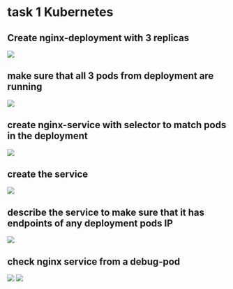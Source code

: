 # task 1 Kubernetes
## Create nginx-deployment with 3 replicas 
![](https://github.com/IbrahimmAdel/DevOps_sprints/blob/main/Kubernetes/k8s/screenshots/1.png)
## make sure that all 3 pods from deployment are running 
![](https://github.com/IbrahimmAdel/DevOps_sprints/blob/main/Kubernetes/k8s/screenshots/2.png)
## create nginx-service with selector to match pods in the deployment
![](https://github.com/IbrahimmAdel/DevOps_sprints/blob/main/Kubernetes/k8s/screenshots/3.png)
## create the service
![](https://github.com/IbrahimmAdel/DevOps_sprints/blob/main/Kubernetes/k8s/screenshots/4.png)
## describe the service to make sure that it has endpoints of any deployment pods IP 
![](https://github.com/IbrahimmAdel/DevOps_sprints/blob/main/Kubernetes/k8s/screenshots/5.png)
## check nginx service from a debug-pod
![](https://github.com/IbrahimmAdel/DevOps_sprints/blob/main/Kubernetes/k8s/screenshots/6.png)
![](https://github.com/IbrahimmAdel/DevOps_sprints/blob/main/Kubernetes/k8s/screenshots/7.png)
